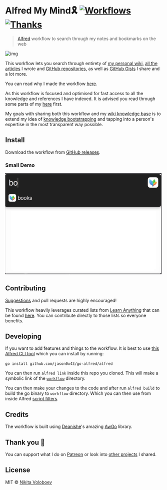 # Alfred My Mind🎗 [![Workflows](https://img.shields.io/badge/More%20Workflows-🎩-purple.svg)](https://github.com/learn-anything/alfred-workflows) [![Thanks](https://img.shields.io/badge/Say%20Thanks-💗-ff69b4.svg)](https://www.patreon.com/nikitavoloboev)
> [Alfred](https://www.alfredapp.com/) workflow to search through my notes and bookmarks on the web

<img src="http://i.imgur.com/4wvJNy6.png" width="500" alt="img">

This workflow lets you search through entirety of [my personal wiki](https://wiki.nikitavoloboev.xyz), [all the articles](https://my.mindnode.com/qVGMak6nNCFxh5YxUGR3z6RKrmVNP6sr1Pk721FB#136.3,-676.8,0) I wrote and [GitHub repositories](https://my.mindnode.com/ZKGETDkUaQUsL3q8q9z788CxG84oEHgDiT79GuzX#-143.5,-902.6,0), as well as [GitHub Gists](https://gist.github.com/nikitavoloboev) I share and a lot more.

You can read why I made the workflow [here](https://medium.com/@NikitaVoloboev/opening-up-my-mind-%EF%B8%8F-575c8ece8a24).

As this workflow is focused and optimised for fast access to all the knowledge and references I have indexed. It is advised you read through some parts of my [here](https://wiki.nikitavoloboev.xyz) first.

My goals with sharing both this workflow and my [wiki knowledge base](https://wiki.nikitavoloboev.xyz) is to extend my idea of [knowledge bootstrapping](https://medium.com/@NikitaVoloboev/knowledge-bootstrapping-36c97e0dee19#.udmp9eotg) and tapping into a person's expertise in the most transparent way possible.

## Install
Download the workflow from [GitHub releases](../../releases/latest).

### Small Demo

<img src="media/demo.gif" width="500" alt="img">

## Contributing
[Suggestions](https://github.com/nikitavoloboev/alfred-my-mind/issues) and pull requests are highly encouraged!

This workflow heavily leverages curated lists from [Learn Anything](https://learn-anything.xyz/) that can be found [here](https://github.com/learn-anything/learn-anything/wiki/Curated-Lists). You can contribute directly to those lists so everyone benefits.

## Developing
If you want to add features and things to the workflow. It is best to use [this Alfred CLI tool](https://godoc.org/github.com/jason0x43/go-alfred/alfred) which you can install by running:

`go install github.com/jason0x43/go-alfred/alfred`

You can then run `alfred link` inside this repo you cloned. This will make a symbolic link of the [`workflow`](workflow) directory.

You can then make your changes to the code and after run `alfred build` to build the go binary to `workflow` directory. Which you can then use from inside Alfred [script filters](https://www.alfredapp.com/help/workflows/inputs/script-filter/).

## Credits
The workflow is built using [Deanishe](https://github.com/deanishe)'s amazing [AwGo](https://github.com/deanishe/awgo) library.

## Thank you 💜
You can support what I do on [Patreon](https://www.patreon.com/nikitavoloboev) or look into [other projects](https://nikitavoloboev.xyz/projects) I shared.

## License
MIT © [Nikita Voloboev](https://www.nikitavoloboev.xyz)
